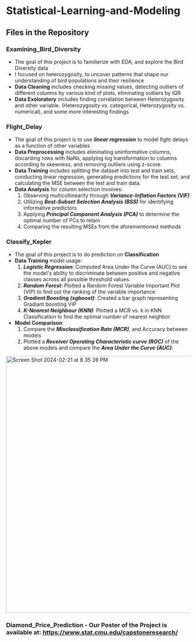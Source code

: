 # Statistical-Learning-and-Modeling 
## Files in the Repository
### Examining_Bird_Diversity 
- The goal of this project is to familierize with EDA, and explore the Bird Diversity data
- I focused on heterozygosity, to uncover patterns that shape our understanding of bird populations and their resilience
- **Data Cleaning** includes checking missing values, detecting outliers of different columns by various kind of plots, eliminating outliers by IQR
- **Data Exoloratory** includes finding correlation between Heterozygosity and other variable. (Heterozygosity vs. categorical, Heterozygosity vs. numerical), and some more interesting findings

### Flight_Delay 
- The goal of this project is to use **_linear regression_** to model fight delays as a function of other variables 
- **Data Preprocessing** includes eliminating uninformative columns, discarding rows with NaNs, applying log transformation to columns according to skewness, and removing outliers using z-score.
- **Data Training** includes splitting the dataset into test and train sets, conducting linear regression, generating predictions for the test set, and calculating the MSE between the test and train data.
- **Data Analysis** for column selection involves:
  1. Observing multicollinearity through **_Variance-Inflation Factors (VIF)_**
  2. Utilizing **_Best-Subset Selection Analysis (BSS)_** for identifying informative predictors
  3. Applying **_Principal Component Analysis (PCA)_** to determine the optimal number of PCs to retain
  4. Comparing the resulting MSEs from the aforementioned methods
     
### Classify_Kepler 
- The goal of this project is to do prediction on **Classification**
- **Data Training** model usage:
  1. **_Logistic Regression_**: Computed Area Under the Curve (AUC) to see the model's ability to discriminate between positive and negative classes across all possible threshold values. 
  2. **_Random Forest_**: Plotted a Random Forest Variable Important Plot (VIP) to find out the ranking of the variable importance
  3. _**Gradient Boosting** **(xgboost)**_: Created a bar graph representing Gradiant boosting VIP
  4. **_K-Nearest Neighbour (KNN)_**: Plotted a MCR vs. k in KNN Classification to find the optimal number of nearest neighbor
- **Model Comparison**:
  1.  Compare the **_Misclassification Rate (MCR)_**, and Accuracy between models
  2.  Plotted a **_Receiver Operating Characteristic curve (ROC)_** of the above models and compare the **_Area Under the Curve (AUC)_**:
<img width="702" alt="Screen Shot 2024-02-21 at 8 35 39 PM" src="https://github.com/anzowu527/Statistical-Learning-and-Modeling/assets/77874807/960b1842-ba0e-457d-8a8c-dec3e4447bf4">

  
### Diamond_Price_Prediction - Our Poster of the Project is available at: https://www.stat.cmu.edu/capstoneresearch/

